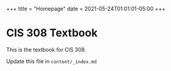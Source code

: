 +++
title = "Homepage"
date = 2021-05-24T01:01:01-05:00
+++

# CIS 308 Textbook

This is the textbook for CIS 308.

Update this file in `content/_index.md`
